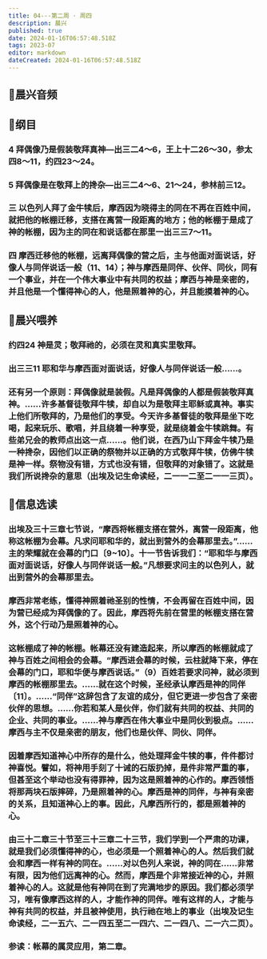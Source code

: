 ```yaml
---
title: 04---第二周 · 周四
description: 晨兴
published: true
date: 2024-01-16T06:57:48.518Z
tags: 2023-07
editor: markdown
dateCreated: 2024-01-16T06:57:48.518Z
---
```


## 🎵晨兴音频

## 📖纲目

### 4 拜偶像乃是假装敬拜真神—出三二4～6，王上十二26～30，参太四8～11，约四23～24。

### 5 拜偶像是在敬拜上的搀杂—出三二4～6、21～24，参林前三12。

### 三 以色列人拜了金牛犊后，摩西因为晓得主的同在不再在百姓中间，就把他的帐棚迁移，支搭在离营一段距离的地方；他的帐棚于是成了神的帐棚，因为主的同在和说话都在那里一出三三7～11。

### 四 摩西迁移他的帐棚，远离拜偶像的营之后，主与他面对面说话，好像人与同伴说话一般（11、14）；神与摩西是同伴、伙伴、同伙，同有一个事业，并在一个伟大事业中有共同的权益；摩西与神是亲密的，并且他是一个懂得神心的人，他是照着神的心，并且能摸着神的心。

## 📖晨兴喂养

### 约四24    神是灵；敬拜祂的，必须在灵和真实里敬拜。

### 出三三11    耶和华与摩西面对面说话，好像人与同伴说话一般……。

### 还有另一个原则：拜偶像就是装假。凡是拜偶像的人都是假装敬拜真神。……许多基督徒敬拜牛犊，却自以为是敬拜主耶稣或真神。事实上他们所敬拜的，乃是他们的享受。今天许多基督徒的敬拜是坐下吃喝，起来玩乐、歌唱，并且绕着一种享受，就是绕着金牛犊跳舞。有些弟兄会的教师点出这一点……。他们说，在西乃山下拜金牛犊乃是一种搀杂，因他们以正确的祭物并以正确的方式敬拜牛犊，仿佛牛犊是神一样。祭物没有错，方式也没有错，但敬拜的对象错了。这就是我们所说搀杂的意思（出埃及记生命读经，二一一二至二一一三页）。

## 📖信息选读

### 出埃及三十三章七节说，“摩西将帐棚支搭在营外，离营一段距离，他称这帐棚为会幕。凡求问耶和华的，就出到营外的会幕那里去。”……主的荣耀就在会幕的门口〔9~10〕。十一节告诉我们：“耶和华与摩西面对面说话，好像人与同伴说话一般。”凡想要求问主的以色列人，就出到营外的会幕那里去。

### 摩西非常老练，懂得神照着祂圣别的性情，不会再留在百姓中间，因为营已经成为拜偶像的了。因此，摩西将先前在营里的帐棚支搭在营外，这个行动乃是照着神的心。

### 这帐棚成了神的帐棚。帐幕还没有建造起来，所以摩西的帐棚就成了神与百姓之间相会的会幕。“摩西进会幕的时候，云柱就降下来，停在会幕的门口，耶和华便与摩西说话。”（9）百姓若要求问神，就必须到摩西的帐棚那里去。……就在这个时候，圣经承认摩西是神的同伴〔11〕。……“同伴”这辞包含了友谊的成分，但它更进一步包含了亲密伙伴的思想。……你若和某人是伙伴，你们就有共同的权益、共同的企业、共同的事业。……神与摩西在伟大事业中是同伙到极点。……摩西与主不仅是亲密的朋友，他们也是伙伴、同伙、同伴。

### 因着摩西知道神心中所存的是什么，他处理拜金牛犊的事，件件都讨神喜悦。譬如，将神用手刻了十诫的石版扔掉，是件非常严重的事，但甚至这个举动也没有得罪神，因为这是照着神的心作的。摩西领悟将那两块石版摔碎，乃是照着神的心。摩西是神的同伴，与神有亲密的关系，且知道神心上的事。因此，凡摩西所行的，都是照着神的心。

### 由三十二章三十节至三十三章二十三节，我们学到一个严肃的功课，就是我们必须懂得神的心，也必须是一个照着神心的人。然后我们就会和摩西一样有神的同在。……对以色列人来说，神的同在……非常有限，因为他们远离神的心。然而，摩西是个非常接近神的心，并照着神心的人。这就是他有神同在到了完满地步的原因。我们都必须学习，唯有像摩西这样的人，才能作神的同伴。唯有这样的人，才能与神有共同的权益，并且被神使用，执行祂在地上的事业（出埃及记生命读经，二一五六、二一四五至二一四六、二一四八、二一六二页）。

### 参读：帐幕的属灵应用，第二章。

<!-- Google tag (gtag.js) -->

<script async src="https://www.googletagmanager.com/gtag/js?id=G-1P8709Z16T"></script>

<script>


 window.dataLayer = window.dataLayer || [];

 function gtag(){dataLayer.push(arguments);}

 gtag('js', new Date());



 gtag('config', 'G-1P8709Z16T');

</script>